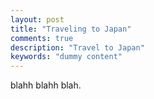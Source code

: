 ```yaml
---
layout: post
title: "Traveling to Japan"
comments: true
description: "Travel to Japan"
keywords: "dummy content"
---
```

blahh blahh blah.

